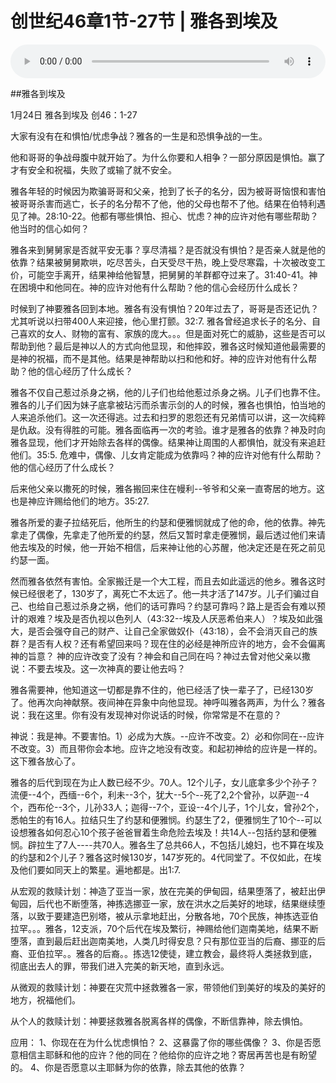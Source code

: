 # 创世纪46章1节-27节 | 雅各到埃及

<audio style="width: 100%;" preload="false" controls controlslist="nodownload"><source src="https://file.simai.life/audio/mp3/2021/chuang_46-1-27.mp3" type="audio/mpeg">Your browser does not support the audio element.</audio>

##雅各到埃及

1月24日 雅各到埃及 创46：1-27 

大家有没有在和惧怕/忧虑争战？雅各的一生是和恐惧争战的一生。

他和哥哥的争战母腹中就开始了。为什么你要和人相争？一部分原因是惧怕。赢了才有安全和祝福，失败了或输了就不安全。

雅各年轻的时候因为欺骗哥哥和父亲，抢到了长子的名分，因为被哥哥恼恨和害怕被哥哥杀害而逃亡，长子的名分帮不了他，他的父母也帮不了他。结果在伯特利遇见了神。28:10-22。他都有哪些惧怕、担心、忧虑？神的应许对他有哪些帮助？他当时的信心如何？

雅各来到舅舅家是否就平安无事？享尽清福？是否就没有惧怕？是否亲人就是他的依靠？结果被舅舅欺哄，吃尽苦头，白天受尽干热，晚上受尽寒霜，十次被改变工价，可能空手离开，结果神给他智慧，把舅舅的羊群都夺过来了。31:40-41。神在困境中和他同在。神的应许对他有什么帮助？他的信心会经历什么成长？

时候到了神要雅各回到本地。雅各有没有惧怕？20年过去了，哥哥是否还记仇？尤其听说以扫带400人来迎接，他心里打颤。32:7. 雅各曾经追求长子的名分、自己喜欢的女人、财物的富有、家族的庞大。。。但是面对死亡的威胁，这些是否可以帮助到他？最后是神以人的方式向他显现，和他摔跤，雅各这时候知道他最需要的是神的祝福，而不是其他。结果是神帮助以扫和他和好。神的应许对他有什么帮助？他的信心经历了什么成长？

雅各不仅自己惹过杀身之祸，他的儿子们也给他惹过杀身之祸。儿子们也靠不住。雅各的儿子们因为妹子底拿被玷污而杀害示剑的人的时候，雅各也惧怕，怕当地的人来追杀他们。这一次还得逃。过去和扫罗的恩怨还有兄弟情可以讲，这一次纯粹是仇敌。没有得胜的可能。雅各面临再一次的考验。谁才是雅各的依靠？神及时向雅各显现，他们才开始除去各样的偶像。结果神让周围的人都惧怕，就没有来追赶他们。35:5. 危难中，偶像、儿女肯定能成为依靠吗？神的应许对他有什么帮助？他的信心经历了什么成长？

后来他父亲以撒死的时候，雅各搬回来住在幔利--爷爷和父亲一直寄居的地方。这也是神应许赐给他们的地方。35:27. 

雅各所爱的妻子拉结死后，他所生的约瑟和便雅悯就成了他的命，他的依靠。神先拿走了偶像，先拿走了他所爱的约瑟，然后又暂时拿走便雅悯，最后透过他们来请他去埃及的时候，他一开始不相信，后来神让他的心苏醒，他决定还是在死之前见约瑟一面。

然而雅各依然有害怕。全家搬迁是一个大工程，而且去如此遥远的他乡。雅各这时候已经很老了，130岁了，离死亡不太远了。他一共才活了147岁。儿子们骗过自己、也给自己惹过杀身之祸，他们的话可靠吗？约瑟可靠吗？路上是否会有难以预计的艰难？埃及是否仇视以色列人（43:32--埃及人厌恶希伯来人）？埃及如此强大，是否会强夺自己的财产、让自己全家做奴仆（43:18），会不会消灭自己的族群？是否有人权？还有希望回来吗？现在住的必经是神所应许的地方，会不会偏离神的旨意？ 神的应许改变了没有？神会和自己同在吗？神过去曾对他父亲以撒说：不要去埃及。这一次神真的要让他去吗？

雅各需要神，他知道这一切都是靠不住的，他已经活了快一辈子了，已经130岁了。他再次向神献祭。夜间神在异象中向他显现。神呼叫雅各两声，为什么？雅各说：我在这里。你有没有发现神对你说话的时候，你常常是不在意的？

神说：我是神。不要害怕。1）必成为大族。--应许不改变。2）必和你同在--应许不改变。3）而且带你会本地。应许之地没有改变。和起初神给的应许是一样的。这下雅各放心了。

雅各的后代到现在为止人数已经不少。70人。12个儿子，女儿底拿多少个孙子？流便--4个，西缅--6个，利未--3个，犹大--5个--死了2,2个曾孙，以萨迦--4个，西布伦--3个，儿孙33人；迦得--7个，亚设--4个儿子，1个儿女，曾孙2个，悉帕生的有16人。拉结只生了约瑟和便雅悯。约瑟生了2，便雅悯生了10个--可以设想雅各如何忍心10个孩子爸爸冒着生命危险去埃及！共14人--包括约瑟和便雅悯。辟拉生了7人----共70人。雅各生了总共66人，不包括儿媳妇，也不算在埃及的约瑟和2个儿子？雅各这时候130岁，147岁死的。4代同堂了。不仅如此，在埃及他们要如同天上的繁星。遍地都是。出1:7. 

从宏观的救赎计划：神造了亚当一家，放在完美的伊甸园，结果堕落了，被赶出伊甸园，后代也不断堕落，神拣选挪亚一家，放在洪水之后美好的地球，结果继续堕落，以致于要建造巴别塔，被从示拿地赶出，分散各地，70个民族，神拣选亚伯拉罕。。。雅各，12支派，70个后代在埃及繁衍，神赐给他们迦南美地，结果不断堕落，直到最后赶出迦南美地，人类几时得安息？只有那位亚当的后裔、挪亚的后裔、亚伯拉罕。。雅各的后裔。。拣选12使徒，建立教会，最终将人类拯救到底，彻底出去人的罪，带我们进入完美的新天地，直到永远。

从微观的救赎计划：神要在灾荒中拯救雅各一家，带领他们到美好的埃及的美好的地方，祝福他们。

从个人的救赎计划：神要拯救雅各脱离各样的偶像，不断信靠神，除去惧怕。

应用：
1、你现在在为什么忧虑惧怕？
2、这暴露了你的哪些偶像？
3、你是否愿意相信主耶稣和他的应许？他的同在？他给你的应许之地？寄居再苦也是有盼望的。
4、你是否愿意以主耶稣为你的依靠，除去其他的依靠？
